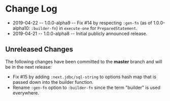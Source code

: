 # Change Log

* 2019-04-22 -- 1.0.0-alpha9 -- Fix #14 by respecting `:gen-fn` (as of 1.0.0-alpha10: `:builder-fn`) in `execute-one` for `PreparedStatement`.
* 2019-04-21 -- 1.0.0-alpha8 -- Initial publicly announced release.

## Unreleased Changes

The following changes have been committed to the **master** branch and will be in the next release:

* Fix #15 by adding `:next.jdbc/sql-string` to options hash map that is passed down into the builder function.
* Rename `:gen-fn` option to `:builder-fn` since the term "builder" is used everywhere.
